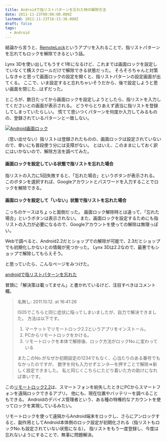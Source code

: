```yaml
---
title: Androidで指リストパターンを忘れた時の解除方法
date: 2011-11-23T00:00:00.000Z
lastmod: 2011-11-23T16:13:38.000Z
draft: false
tags:
  - Android
---
```


結論から言うと、[RemoteLock](http://www.telemarks.co.jp/products/remotelock22.htm)というアプリを入れることで、指リストパターンを忘れてもロックを解除できるという話。

Lynx 3Dを使い出してもうすぐ1年になるけど、これまでは画面ロックを設定していなくて横スクロールだけで解除できる状態だった。 そろそろちゃんと対策しなきゃと思って画面ロックの設定を開くと、指リストパターンの設定画面が出てくる。 ここで、いま設定すると忘れちゃいそうだから、後で設定しようと思い画面を閉じた…はずだった。

ところが、数日たってから画面ロックを設定しようとしたら、指リストを入力してくださいとの画面が表示される。 どうやらとりあえず適当に指リストを登録してしまっていたらしい。 慌てて思いつくパターンを何度か入力してみるものの、登録されているパターンと一致しない。

[![Android画面ロック](https://farm7.staticflickr.com/6093/6389479021_327e725a1b.jpg "Android画面ロック")](http://www.flickr.com/photos/machu/6389479021/)

（思い出せない）指リストは登録されたものの、画面ロックは設定されていないので、幸いにも普段使う分には支障がない。 とはいえ、このままにしておく訳にはいかないので、解除方法を調べてみた。

#### 画面ロックを設定している状態で指リストを忘れた場合

指リストの入力に5回失敗すると、「忘れた場合」というボタンが表示される。 このボタンを選択すれば、Googleアカウントとパスワードを入力することでロックを解除できる。

#### 画面ロックを設定して「いない」状態で指リストを忘れた場合

こっちのケースはちょっと面倒だった。 画面ロック解除時とは違って、「忘れた場合」というボタンは表示されない。 また、画面ロックを設定するためにも指リストの入力が必要になるので、Googleアカウントを使っての解除は無理っぽい。

Webで調べると、Android2.2だとショップでの解除が可能で、2.3だとショップでも初期化しかないとの情報が見つかった。 Lynx 3Dは2.2なので、最悪でもショップで解除してもらえそう。

と思っていたら、こんなページをみつけた。

[androidで指リストパターンを忘れた](http://www.ezinfo.jp/doc/2011/06/08/android%E3%81%A7%E6%8C%87%E3%83%AA%E3%82%B9%E3%83%88%E3%83%91%E3%82%BF%E3%83%BC%E3%83%B3%E3%82%92%E5%BF%98%E3%82%8C%E3%81%9F-1695.html)

冒頭に「解決策は載ってません」と書かれているけど、注目すべきはコメント欄。

> 名無し: 2011.10.12. at 16:41:26
>
> IS05でこちらと同じ症状に陥ってしまいましたが、自力で解決できました。 方法は以下です。
>
> 1. マーケットでリモートロック2.2というアプリをインストール。
> 2. PCからリモートロックをかける。
> 3. リモートロックを本体で解除後、ロック方法がロックNo.に変わっている
>
> またこのNo.がなぜか初期設定の1234でもなく、心当たりのある番号でもなかったのですが、 数字を何も入力せずエンタ―を押すことで解除⇒新しく設定できました。 私と同じくこちらにたどり着いた方の助けになれば幸いです。

この[リモートロック2.2](https://market.android.com/details?id=jp.co.telemarks.remotelock22)は、スマートフォンを紛失したときにPCからスマートフォンを遠隔ロックできるアプリ。 他にも、現在位置やバッテリーを調べることもできる。 Androidのデバイス管理者という、ある種の特権的なアカウントを使ってロックを実現しているみたい。

リモートロックを使って遠隔からAndroid端末をロックし、さらにアンロックすると、副作用としてAndroid本体側のロック設定が初期化される（指リストもロックNo.も設定されていない状態になる）。 指リストをもう一度登録し、今度は忘れないようにすることで、無事に問題解決。
